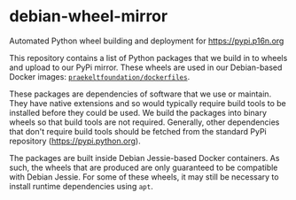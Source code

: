 # debian-wheel-mirror
Automated Python wheel building and deployment for https://pypi.p16n.org

This repository contains a list of Python packages that we build in to wheels and upload to our PyPi mirror. These wheels are used in our Debian-based Docker images:  [`praekeltfoundation/dockerfiles`](https://github.com/praekeltfoundation/dockerfiles).

These packages are dependencies of software that we use or maintain. They have native extensions and so would typically require build tools to be installed before they could be used. We build the packages into binary wheels so that build tools are not required. Generally, other dependencies that don't require build tools should be fetched from the standard PyPi repository (https://pypi.python.org).

The packages are built inside Debian Jessie-based Docker containers. As such, the wheels that are produced are only guaranteed to be compatible with Debian Jessie. For some of these wheels, it may still be necessary to install runtime dependencies using `apt`.
